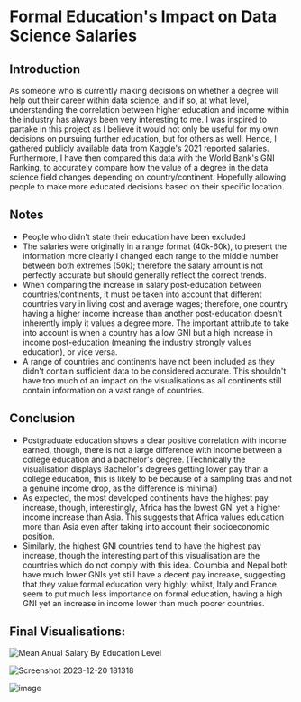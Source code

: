 # Formal Education's Impact on Data Science Salaries

## Introduction

As someone who is currently making decisions on whether a degree will help out their career within data science, and if so, at what level, understanding the correlation between higher education and income within the industry has always been very interesting to me. I was inspired to partake in this project as I believe it would not only be useful for my own decisions on pursuing further education, but for others as well. Hence, I gathered publicly available data from Kaggle's 2021 reported salaries. Furthermore, I have then compared this data with the World Bank's GNI Ranking, to accurately compare how the value of a degree in the data science field changes depending on country/continent. Hopefully allowing people to make more educated decisions based on their specific location.

## Notes

* People who didn't state their education have been excluded
* The salaries were originally in a range format (40k-60k), to present the information more clearly I changed each range to the middle number between both extremes (50k); therefore the salary amount is not perfectly accurate but should generally reflect the correct trends.
* When comparing the increase in salary post-education between countries/continents, it must be taken into account that different countries vary in living cost and average wages; therefore, one country having a higher income increase than another post-education doesn't inherently imply it values a degree more. The important attribute to take into account is when a country has a low GNI but a high increase in income post-education (meaning the industry strongly values education), or vice versa.
* A range of countries and continents have not been included as they didn't contain sufficient data to be considered accurate. This shouldn't have too much of an impact on the visualisations as all continents still contain information on a vast range of countries.

## Conclusion

*  Postgraduate education shows a clear positive correlation with income earned, though, there is not a large difference with income between a college education and a bachelor's degree. (Technically the visualisation displays Bachelor's degrees getting lower pay than a college education, this is likely to be because of a sampling bias and not a genuine income drop, as the difference is minimal)
* As expected, the most developed continents have the highest pay increase, though, interestingly, Africa has the lowest GNI yet a higher income increase than Asia. This suggests that Africa values education more than Asia even after taking into account their socioeconomic position.
* Similarly, the highest GNI countries tend to have the highest pay increase, though the interesting part of this visualisation are the countries which do not comply with this idea. Columbia and Nepal both have much lower GNIs yet still have a decent pay increase, suggesting that they value formal education very highly; whilst, Italy and France seem to put much less importance on formal education, having a high GNI yet an increase in income lower than much poorer countries.

## Final Visualisations:

![Mean Anual Salary By Education Level](https://github.com/Pancho-Long1/Formal-Education-s-Impact-on-Data-Science-Salaries/assets/150916888/ef21d3a1-f8cf-4ca3-80c2-a391927f115a)

![Screenshot 2023-12-20 181318](https://github.com/Pancho-Long1/Formal-Educations-Impact-on-Data-Science-Salaries/assets/150916888/3712e375-949a-4b41-b365-4c12e6127aa4)

![image](https://github.com/Pancho-Long1/Formal-Education-s-Impact-on-Data-Science-Salaries/assets/150916888/2c8746f0-fb06-4981-b73a-416b8b400aa3)



